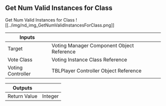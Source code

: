 ## Get Num Valid Instances for Class
Get Num Valid Instances for Class
![[../img/nd_img_GetNumValidInstancesForClass.png]]

|Inputs||
|--|--|
| Target | Voting Manager Component Object Reference |
| Vote Class | Voting Instance Class Reference |
| Voting Controller | TBLPlayer Controller Object Reference |

|Outputs||
|--|--|
| Return Value | Integer |
